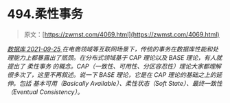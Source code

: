 <!--yml
category: 未分类
date: 0001-01-01 00:00:00
-->

# 494.柔性事务

> 原文：[https://zwmst.com/4069.html](https://zwmst.com/4069.html)

   [ *数据库* ](https://zwmst.com/%e6%95%b0%e6%8d%ae%e5%ba%93)*[ <time datetime="2021-09-26T01:08:40+08:00"> 2021-09-25 </time> ](https://zwmst.com/4069.html)  在电商领域等互联网场景下，传统的事务在数据库性能和处理能力上都暴露出了瓶颈。在分布式领域基于 CAP 理论以及 BASE 理论，有人就提出了 柔性事务 的概念。CAP（一致性、可用性、分区容忍性）理论大家都理解很多次了，这里不再叙述。说一下 BASE 理论，它是在 CAP 理论的基础之上的延伸。包括 基本可用（Basically Available）、柔性状态（Soft State）、最终一致性（Eventual Consistency）。*